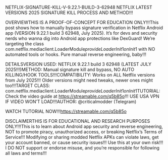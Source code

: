 NETFLIX-SIGNATURE-KILL-V-9.22.1-BUILD-3-62948
NETFLIX LATEST VERSIONS 2025 SIGNATURE KILL PROCESS AND METHOD!!!


OVERVIEWTHIS IS A PROOF-OF-CONCEPT FOR EDUCATION ONLY!!!This post shows how to manually bypass signature verification in Netflix Android app (VERSION 9.22.1 build 3 62948, July 2025). It’s for devs and security nerds who wanna dig into Android app protections like DexGuard! We’re targeting the class com.netflix.mediaclient.LoaderModule$provideLoaderInit$1$onInit$1 with NO automated tools or hooks. Pure manual reverse engineering, baby!!!


DETAILSVERSION USED: NETFLIX 9.22.1 build 3 62948 (LATEST JULY 2025!!!)METHOD: Manual signature kill and bypass, NO AUTO KILLING/HOOK TOOLS!!!COMPATIBILITY: Works on ALL Netflix versions from July 2025!!! Older versions might need tweaks, newer ones might too!!!TARGET CLASS: com.netflix.mediaclient.LoaderModule$provideLoaderInit$1$onInit$1TUTORIAL: Check the video guide at https://streamable.com/q5b85o!!! USE USA VPN IF VIDEO WON’T LOAD!!!AUTHOR: @criticalmodder (Telegram)  


WATCH TUTORIAL NOW!!!https://streamable.com/q5b85o  


DISCLAIMERTHIS IS FOR EDUCATIONAL AND RESEARCH PURPOSES ONLY!!!This is to learn about Android app security and reverse engineering, NOT to promote piracy, unauthorized access, or breaking Netflix’s Terms of Service!!! Modifying or sharing modded Netflix APKs can violate laws, get your account banned, or cause security issues!!! Use this at your own risk!!! I DO NOT support or endorse misuse, and you’re responsible for following all laws and terms!!!
